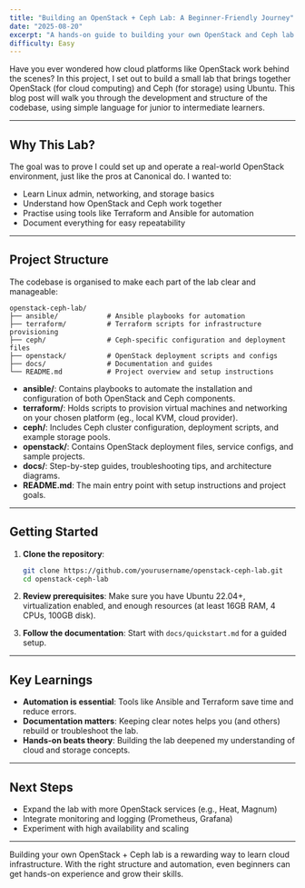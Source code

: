 ```yaml
---
title: "Building an OpenStack + Ceph Lab: A Beginner-Friendly Journey"
date: "2025-08-20"
excerpt: "A hands-on guide to building your own OpenStack and Ceph lab on Ubuntu, with tips and structure for junior and intermediate learners."
difficulty: Easy
---
```


Have you ever wondered how cloud platforms like OpenStack work behind the scenes? In this project, I set out to build a small lab that brings together OpenStack (for cloud computing) and Ceph (for storage) using Ubuntu. This blog post will walk you through the development and structure of the codebase, using simple language for junior to intermediate learners.

---

## Why This Lab?

The goal was to prove I could set up and operate a real-world OpenStack environment, just like the pros at Canonical do. I wanted to:
- Learn Linux admin, networking, and storage basics
- Understand how OpenStack and Ceph work together
- Practise using tools like Terraform and Ansible for automation
- Document everything for easy repeatability

---

## Project Structure

The codebase is organised to make each part of the lab clear and manageable:

```
openstack-ceph-lab/
├── ansible/            # Ansible playbooks for automation
├── terraform/          # Terraform scripts for infrastructure provisioning
├── ceph/               # Ceph-specific configuration and deployment files
├── openstack/          # OpenStack deployment scripts and configs
├── docs/               # Documentation and guides
└── README.md           # Project overview and setup instructions
```

- **ansible/**: Contains playbooks to automate the installation and configuration of both OpenStack and Ceph components.
- **terraform/**: Holds scripts to provision virtual machines and networking on your chosen platform (eg., local KVM, cloud provider).
- **ceph/**: Includes Ceph cluster configuration, deployment scripts, and example storage pools.
- **openstack/**: Contains OpenStack deployment files, service configs, and sample projects.
- **docs/**: Step-by-step guides, troubleshooting tips, and architecture diagrams.
- **README.md**: The main entry point with setup instructions and project goals.

---

## Getting Started

1. **Clone the repository**:
    ```bash
    git clone https://github.com/yourusername/openstack-ceph-lab.git
    cd openstack-ceph-lab
    ```

2. **Review prerequisites**: Make sure you have Ubuntu 22.04+, virtualization enabled, and enough resources (at least 16GB RAM, 4 CPUs, 100GB disk).

3. **Follow the documentation**: Start with `docs/quickstart.md` for a guided setup.

---

## Key Learnings

- **Automation is essential**: Tools like Ansible and Terraform save time and reduce errors.
- **Documentation matters**: Keeping clear notes helps you (and others) rebuild or troubleshoot the lab.
- **Hands-on beats theory**: Building the lab deepened my understanding of cloud and storage concepts.

---

## Next Steps

- Expand the lab with more OpenStack services (e.g., Heat, Magnum)
- Integrate monitoring and logging (Prometheus, Grafana)
- Experiment with high availability and scaling

---

Building your own OpenStack + Ceph lab is a rewarding way to learn cloud infrastructure. With the right structure and automation, even beginners can get hands-on experience and grow their skills.

